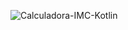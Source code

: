 ![Calculadora-IMC-_Kotlin_](https://github.com/jonata1200/Calculadora-IMC-Kotlin/assets/106604675/5149a65d-2aca-4b4b-932c-e086d7960c0d)
